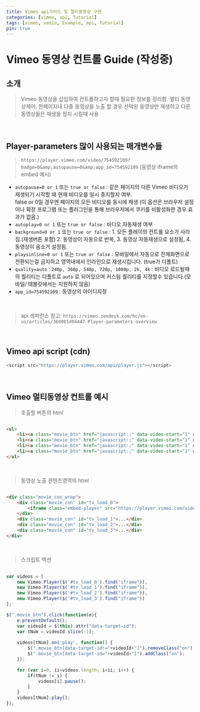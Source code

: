 ```yaml
---
title: Vimeo api가이드 및 멀티동영상 구현
categories: [vimeo, api, Tutorial]
tags: [vimeo, vedio, Example, api, Tutorial]
pin: true
---
```


# Vimeo 동영상 컨트롤 Guide (작성중)

## 소개
> Vimeo 동영상을 삽입하여 컨트롤하고자 할때 필요한 정보를 정리함.
> 멀티 동영상제어: 한페이지내 다중 동영상을 노출 할 경우 선택된 동영상만 재생하고 다른 동영상들은 재생을 정지 시킬때 사용
 
<br>


## Player-parameters 많이 사용되는 매개변수들

> `https://player.vimeo.com/video/754592109?badge=0&amp;autopause=0&amp;app_id=754592109` (동영상 iframe의 embed 예시)

- `autopause=0 or 1` 또는  `true or false` : 같은 페이지의 다른 Vimeo 비디오가 재생되기 시작할 때 현재 비디오를 일시 중지할지 여부. <br> 
false or 0일 경우엔 페이지의 모든 비디오를 동시에 재생 (이 옵션은 브라우저 설정이나 확장 프로그램 또는 플러그인을 통해 브라우저에서 쿠키를 비활성화한 경우 효과가 없음.)
- `autoplay=0 or 1` 또는  `true or false` : 비디오 자동재생 여부
- `background=0 or 1` 또는  `true or false` : 1. 모든 플레이의 컨트롤 요소가 사라짐.(재생버튼 포함) 2. 동영상이 자동으로 반복, 3. 동영상 자동재생으로 설정됨, 4. 동영상이 음소거 설정됨.
- `playsinline=0 or 1` 또는  `true or false` : 모바일에서 자동으로 전체화면으로 전환되는걸 금지하고 영역내에서 인라인으로 재생시킵니다. (true가 디폴트)
- `quality=auto` : 	`240p, 360p, 540p, 720p, 1080p, 2k, 4k` : 비디오 로드될때의 퀄리티는 디폴트로 `auto` 로 되어있으며 커스텀 퀄리티를 지정할수 있습니다.(모바일/ 태블릿에서는 지원하지 않음)
- `app_id=754592109` : 동영상의 아이디지정

<br>

>  api 레퍼런스 참고: `https://vimeo.zendesk.com/hc/en-us/articles/360001494447-Player-parameters-overview`

<br>

## Vimeo api script (cdn)

```javascript
<script src="https://player.vimeo.com/api/player.js"></script>
```

<br>

## Vimeo 멀티동영상 컨트롤 예시

> 호출할 버튼의 html
```html

<ul>
    <li><a class="movie_btn" href="javascript:;" data-video-start="1" data-target-id="tv_load_0">동영상1</a></li>
    <li><a class="movie_btn" href="javascript:;" data-video-start="1" data-target-id="tv_load_1">동영상2</a></li>
    <li><a class="movie_btn" href="javascript:;" data-video-start="1" data-target-id="tv_load_2">동영상3</a></li>
    <li><a class="movie_btn" href="javascript:;" data-video-start="1" data-target-id="tv_load_3">동영상4</a></li>
</ul>

```
<br>

> 동영상 노출 컨텐츠영역의 html
```html

<div class="movie_con_wrap">
    <div class="movie_con" id="tv_load_0">				
        <iframe class="embed-player" src="https://player.vimeo.com/video/754592109?badge=0&amp;autopause=0&amp;player_id=0&amp;app_id=754592109" width="100%" height="620" frameborder="0" allow="autoplay; fullscreen; picture-in-picture" allowfullscreen></iframe>
    </div>
    <div class="movie_con" id="tv_load_1">...</div>
    <div class="movie_con" id="tv_load_2">...</div>
    <div class="movie_con" id="tv_load_3">...</div>
</div>	

```
<br>

> 스크립트 액션

```javascript
    
var videos = [
    new Vimeo.Player($('#tv_load_0').find("iframe")),
    new Vimeo.Player($('#tv_load_1').find("iframe")),
    new Vimeo.Player($('#tv_load_2').find("iframe")),
    new Vimeo.Player($('#tv_load_3').find("iframe"))
];

$(".movie_btn").click(function(e){ 
    e.preventDefault();
    var videoId = $(this).attr("data-target-id");
    var tNum = videoId.slice(-1);    
    
    videos[tNum].on('play', function() {
        $(".movie_btn[data-target-id!="+videoId+"]").removeClass("on");
        $(".movie_btn[data-target-id="+videoId+"]").addClass("on");	
    });

    for (var i=0, ii=videos.length; i<ii; i++) {    
        if(tNum != i) { 
            videos[i].pause();
        }     			
    }
    videos[tNum].play();
});	

```







